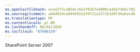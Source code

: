 ```yaml
---
ms.openlocfilehash: ecee5f3ca0bdcc6e2f83b7ed000ca4def466c701
ms.sourcegitcommit: ad4d92dce894592a259721a1571b1d8736abacdb
ms.translationtype: MT
ms.contentlocale: pt-BR
ms.lasthandoff: 08/04/2020
ms.locfileid: "87686159"
---
```

SharePoint Server 2007
